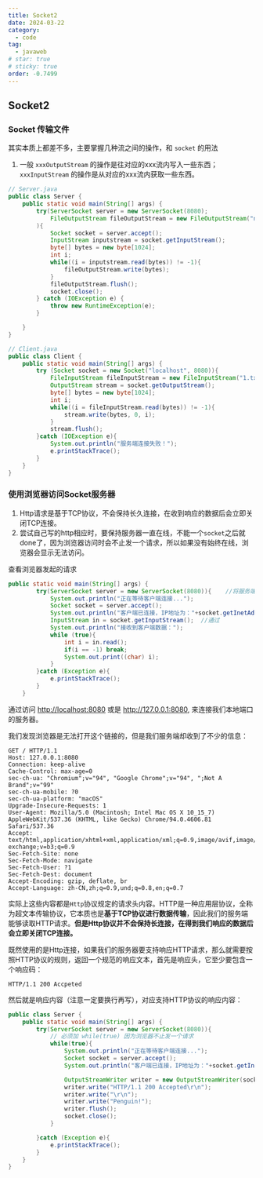 ```yaml
---
title: Socket2
date: 2024-03-22
category:
  - code
tag:
  - javaweb
# star: true
# sticky: true
order: -0.7499
---
```


## Socket2

### Socket 传输文件

其实本质上都差不多，主要掌握几种流之间的操作，和 `socket` 的用法

1. 一般 `xxxOutputStream` 的操作是往对应的xxx流内写入一些东西；`xxxInputStream` 的操作是从对应的xxx流内获取一些东西。

```java
// Server.java
public class Server {
    public static void main(String[] args) {
        try(ServerSocket server = new ServerSocket(8080);
            FileOutputStream fileOutputStream = new FileOutputStream("net/data.txt");
        ){
            Socket socket = server.accept();
            InputStream inputstream = socket.getInputStream();
            byte[] bytes = new byte[1024];
            int i;
            while((i = inputstream.read(bytes)) != -1){
                fileOutputStream.write(bytes);
            }
            fileOutputStream.flush();
            socket.close();
        } catch (IOException e) {
            throw new RuntimeException(e);
        }

    }
}
```

```java
// Client.java
public class Client {
    public static void main(String[] args) {
        try (Socket socket = new Socket("localhost", 8080)){
            FileInputStream fileInputStream = new FileInputStream("1.txt");
            OutputStream stream = socket.getOutputStream();
            byte[] bytes = new byte[1024];
            int i;
            while((i = fileInputStream.read(bytes)) != -1){
                stream.write(bytes, 0, i);
            }
            stream.flush();
        }catch (IOException e){
            System.out.println("服务端连接失败！");
            e.printStackTrace();
        }
    }
}
```

### 使用浏览器访问Socket服务器

1. Http请求是基于TCP协议，不会保持长久连接，在收到响应的数据后会立即关闭TCP连接。
2. 尝试自己写的http相应时，要保持服务器一直在线，不能一个`socket`之后就done了，因为浏览器访问时会不止发一个请求，所以如果没有始终在线，浏览器会显示无法访问。

查看浏览器发起的请求

```java
public static void main(String[] args) {
        try(ServerSocket server = new ServerSocket(8080)){    //将服务端创建在端口8080上
            System.out.println("正在等待客户端连接...");
            Socket socket = server.accept();
            System.out.println("客户端已连接，IP地址为："+socket.getInetAddress().getHostAddress());
            InputStream in = socket.getInputStream();  //通过
            System.out.println("接收到客户端数据：");
            while (true){
                int i = in.read();
                if(i == -1) break;
                System.out.print((char) i);
            }
        }catch (Exception e){
            e.printStackTrace();
        }
    }
```

通过访问 <http://localhost:8080> 或是 <http://127.0.0.1:8080>, 来连接我们本地端口的服务器。

我们发现浏览器是无法打开这个链接的，但是我们服务端却收到了不少的信息：

```http
GET / HTTP/1.1
Host: 127.0.0.1:8080
Connection: keep-alive
Cache-Control: max-age=0
sec-ch-ua: "Chromium";v="94", "Google Chrome";v="94", ";Not A Brand";v="99"
sec-ch-ua-mobile: ?0
sec-ch-ua-platform: "macOS"
Upgrade-Insecure-Requests: 1
User-Agent: Mozilla/5.0 (Macintosh; Intel Mac OS X 10_15_7) AppleWebKit/537.36 (KHTML, like Gecko) Chrome/94.0.4606.81 Safari/537.36
Accept: text/html,application/xhtml+xml,application/xml;q=0.9,image/avif,image/webp,image/apng,*/*;q=0.8,application/signed-exchange;v=b3;q=0.9
Sec-Fetch-Site: none
Sec-Fetch-Mode: navigate
Sec-Fetch-User: ?1
Sec-Fetch-Dest: document
Accept-Encoding: gzip, deflate, br
Accept-Language: zh-CN,zh;q=0.9,und;q=0.8,en;q=0.7
```

实际上这些内容都是`Http`协议规定的请求头内容。HTTP是一种应用层协议，全称为超文本传输协议，它本质也是**基于TCP协议进行数据传输**，因此我们的服务端能够读取HTTP请求。**但是Http协议并不会保持长连接，在得到我们响应的数据后会立即关闭TCP连接。**

既然使用的是Http连接，如果我们的服务器要支持响应HTTP请求，那么就需要按照HTTP协议的规则，返回一个规范的响应文本，首先是响应头，它至少要包含一个响应码：

```http
HTTP/1.1 200 Accpeted
```

然后就是响应内容（注意一定要换行再写），对应支持HTTP协议的响应内容：

```java
public class Server {
    public static void main(String[] args) {
        try(ServerSocket server = new ServerSocket(8080)){
            // 必须加 while(true) 因为浏览器不止发一个请求
            while(true){
                System.out.println("正在等待客户端连接...");
                Socket socket = server.accept();
                System.out.println("客户端已连接，IP地址为："+socket.getInetAddress().getHostAddress());

                OutputStreamWriter writer = new OutputStreamWriter(socket.getOutputStream());
                writer.write("HTTP/1.1 200 Accepted\r\n");
                writer.write("\r\n");
                writer.write("Penguin!");
                writer.flush();
                socket.close();
            }

        }catch (Exception e){
            e.printStackTrace();
        }
    }
}
```